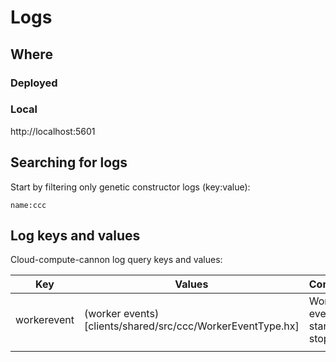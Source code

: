 # Logs

## Where

### Deployed

### Local

http://localhost:5601

## Searching for logs

Start by filtering only genetic constructor logs (key:value):

	name:ccc

## Log keys and values

Cloud-compute-cannon log query keys and values:

| Key | Values | Comment|
|---|---|---|
|workerevent| (worker events)[clients/shared/src/ccc/WorkerEventType.hx]  | Worker events, start, stop, etc  |
|   |   |   |